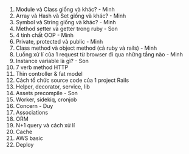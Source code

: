 1. Module và Class giống và khác? - Minh
2. Array và Hash và Set giống và khác? - Minh
3. Symbol và String giống và khác? - Minh
4. Method setter và getter trong ruby - Son
5. 4 tính chất OOP - Minh
6. Private, protected và public - Minh
7. Class method và object method (cả ruby và rails) - Minh
8. Luồng xử lí của 1 request từ browser đi qua những tầng nào - Minh
9. Instance variable là gì? - Son
10. 7 verb method HTTP
11. Thin controller & fat model
12. Cách tổ chức source code của 1 project Rails
13. Helper, decorator, service, lib
14. Assets precompile - Son
15. Worker, sidekiq, cronjob
16. Concern - Duy
17. Associations
18. ORM
19. N+1 query và cách xử lí
20. Cache
21. AWS basic
22. Deploy

